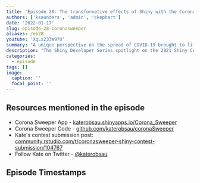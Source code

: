 ```yaml
---
title: 'Episode 28: The transformative effects of Shiny with the Corona Sweeper app'
authors: ['ksaunders', 'admin', 'ckephart']
date: '2022-01-17'
slug: episode-28-coronasweeper
aliases: /ep28
youtube: 'XqLx233W97U' 
summary: "A unique perspective on the spread of COVID-19 brought to life with Kate Saunder's Corona Sweeper Shiny app."
description: "The Shiny Developer Series spotlight on the 2021 Shiny Contest continues with episode 28! Eric is joined by statistics lecturer Dr. Kate Saunders to share her unique Corona Sweeper Shiny application which merges a well-known mini-game in the Windows world with modelling the spread of COVID19. On the surface it might seem straight-forward, but Kate walks us through her extensive design ideas of the algorithms and user experience of the application frontend. This was a very inspiring conversation that demonstrates the ways Shiny can be transformative to teaching real principles in mathematics, statistics, and beyond!"
categories:
  - episode
tags: []
image:
  caption: ''
  focal_point: ''
---
```


## Resources mentioned in the episode

* Corona Sweeper App - [katerobsau.shinyapps.io/Corona_Sweeper](https://katerobsau.shinyapps.io/Corona_Sweeper)
* Corona Sweeper Code - [github.com/katerobsau/coronaSweeper](https://github.com/katerobsau/coronaSweeper)
* Kate's contest submission post: [community.rstudio.com/t/coronasweeper-shiny-contest-submission/104767](https://community.rstudio.com/t/coronasweeper-shiny-contest-submission/104767)
* Follow Kate on Twitter - [@katerobsau](https://twitter.com/katerobsau)

## Episode Timestamps
